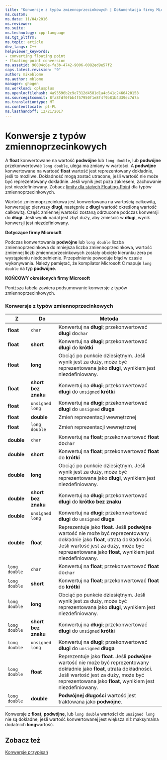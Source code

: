```yaml
---
title: "Konwersje z typów zmiennoprzecinkowych | Dokumentacja firmy Microsoft"
ms.custom: 
ms.date: 11/04/2016
ms.reviewer: 
ms.suite: 
ms.technology: cpp-language
ms.tgt_pltfrm: 
ms.topic: article
dev_langs: C++
helpviewer_keywords:
- converting floating point
- floating-point conversion
ms.assetid: 96804c8e-fa3b-4742-9006-0082ed9e57f2
caps.latest.revision: "9"
author: mikeblome
ms.author: mblome
manager: ghogen
ms.workload: cplusplus
ms.openlocfilehash: 4a95596b2c9e7312d4581d1a4c641c2466420158
ms.sourcegitcommit: 8fa8fdf0fbb4f57950f1e8f4f9b81b4d39ec7d7a
ms.translationtype: MT
ms.contentlocale: pl-PL
ms.lasthandoff: 12/21/2017
---
```

# <a name="conversions-from-floating-point-types"></a>Konwersje z typów zmiennoprzecinkowych
A **float** konwertowane na wartość **podwójne** lub `long double`, lub **podwójne** przekonwertować `long double`, ulega ma zmiany w wartości. A **podwójne** konwertowane na wartość **float** wartość jest reprezentowany dokładnie, jeśli to możliwe. Dokładność mogą zostać utracone, jeśli wartość nie może być reprezentowany dokładnie. Jeśli wynik jest poza zakresem, zachowanie jest niezdefiniowany. Zobacz [limity dla stałych Floating-Point](../c-language/limits-on-floating-point-constants.md) dla typów zmiennoprzecinkowych.  
  
 Wartość zmiennoprzecinkowa jest konwertowana na wartością całkowitą, konwertując pierwszy **długi**, następnie z **długi** wartość określoną wartość całkowitą. Część zmiennej wartości zostaną odrzucone podczas konwersji do **długi**. Jeśli wynik nadal jest zbyt duży, aby zmieścić w **długi**, wynik konwersji jest niezdefiniowany.  
  
 **Dotyczące firmy Microsoft**  
  
 Podczas konwertowania **podwójne** lub `long double` liczba zmiennoprzecinkowa do mniejsza liczba zmiennoprzecinkowa, wartość zmiennej liczb zmiennoprzecinkowych zostały obcięte kierunku zera po wystąpieniu niedopełnienie. Przepełnienie powoduje błąd w czasie wykonywania. Należy pamiętać, że kompilator Microsoft C mapuje `long double` na typ **podwójne**.  
  
 **KOŃCOWY określonych firmy Microsoft**  
  
 Poniższa tabela zawiera podsumowanie konwersje z typów zmiennoprzecinkowych.  
  
### <a name="conversions-from-floating-point-types"></a>Konwersje z typów zmiennoprzecinkowych  
  
|Z|Do|Metoda|  
|----------|--------|------------|  
|**float**|`char`|Konwertuj na **długi**; przekonwertować **długi** do`char`|  
|**float**|**short**|Konwertuj na **długi**; przekonwertować **długi** do **krótki**|  
|**float**|**long**|Obciąć po punkcie dziesiętnym. Jeśli wynik jest za duży, może być reprezentowana jako **długi**, wynikiem jest niezdefiniowany.|  
|**float**|**short bez znaku**|Konwertuj na **długi**; przekonwertować **długi** do `unsigned` **krótki**|  
|**float**|`unsigned long`|Konwertuj na **długi**; przekonwertować **długi** do `unsigned` **długa**|  
|**float**|**double**|Zmień reprezentacji wewnętrznej|  
|**float**|`long double`|Zmień reprezentacji wewnętrznej|  
|**double**|`char`|Konwertuj na **float**; przekonwertować **float** do`char`|  
|**double**|**short**|Konwertuj na **float**; przekonwertować **float** do **krótki**|  
|**double**|**long**|Obciąć po punkcie dziesiętnym. Jeśli wynik jest za duży, może być reprezentowana jako **długi**, wynikiem jest niezdefiniowany.|  
|**double**|**short bez znaku**|Konwertuj na **długi**; przekonwertować **długi** do **krótko bez znaku**|  
|**double**|`unsigned long`|Konwertuj na **długi**; przekonwertować **długi** do `unsigned` **długa**|  
|**double**|**float**|Reprezentuje jako **float**. Jeśli **podwójne** wartość nie może być reprezentowany dokładnie jako **float**, utrata dokładności. Jeśli wartość jest za duży, może być reprezentowana jako **float**, wynikiem jest niezdefiniowany.|  
|`long double`|`char`|Konwertuj na **float**; przekonwertować **float** do`char`|  
|`long double`|**short**|Konwertuj na **float**; przekonwertować **float** do **krótki**|  
|`long double`|**long**|Obciąć po punkcie dziesiętnym. Jeśli wynik jest za duży, może być reprezentowana jako **długi**, wynikiem jest niezdefiniowany.|  
|`long double`|**short bez znaku**|Konwertuj na **długi**; przekonwertować **długi** do `unsigned` **krótki**|  
|`long double`|`unsigned long`|Konwertuj na **długi**; przekonwertować **długi** do `unsigned` **długa**|  
|`long double`|**float**|Reprezentuje jako **float**. Jeśli **podwójne** wartość nie może być reprezentowany dokładnie jako **float**, utrata dokładności. Jeśli wartość jest za duży, może być reprezentowana jako **float**, wynikiem jest niezdefiniowany.|  
|`long double`|**double**|**Podwójnej długości** wartość jest traktowana jako **podwójne**.|  
  
 Konwersje z **float**, **podwójne**, lub `long double` wartości do `unsigned long` nie są dokładne, jeśli wartość konwertowanej jest większa niż maksymalna dodatnich **long**wartość.  
  
## <a name="see-also"></a>Zobacz też  
 [Konwersje przypisań](../c-language/assignment-conversions.md)